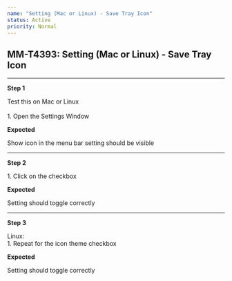 ```yaml
---
name: "Setting (Mac or Linux) - Save Tray Icon"
status: Active
priority: Normal
---
```


## MM-T4393: Setting (Mac or Linux) - Save Tray Icon

---

**Step 1**

Test this on Mac or Linux\
\
1\. Open the Settings Window

**Expected**

Show icon in the menu bar setting should be visible

---

**Step 2**

1\. Click on the checkbox

**Expected**

Setting should toggle correctly

---

**Step 3**

Linux:\
1\. Repeat for the icon theme checkbox

**Expected**

Setting should toggle correctly
